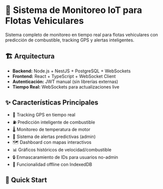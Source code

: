 # 🚗 Sistema de Monitoreo IoT para Flotas Vehiculares

Sistema completo de monitoreo en tiempo real para flotas vehiculares con predicción de combustible, tracking GPS y alertas inteligentes.

## 🏗️ Arquitectura

- **Backend:** Node.js + NestJS + PostgreSQL + WebSockets
- **Frontend:** React + TypeScript + WebSocket Client
- **Autenticación:** JWT manual (sin librerías externas)
- **Tiempo Real:** WebSockets para actualizaciones live

## ✨ Características Principales

- 📍 Tracking GPS en tiempo real
- ⛽ Predicción inteligente de combustible
- 🌡️ Monitoreo de temperatura de motor
- 🔔 Sistema de alertas predictivas (admin)
- 🗺️ Dashboard con mapas interactivos
- 📊 Gráficos históricos de velocidad/combustible
- 🔒 Enmascaramiento de IDs para usuarios no-admin
- 💾 Funcionalidad offline con IndexedDB

## 🚀 Quick Start
